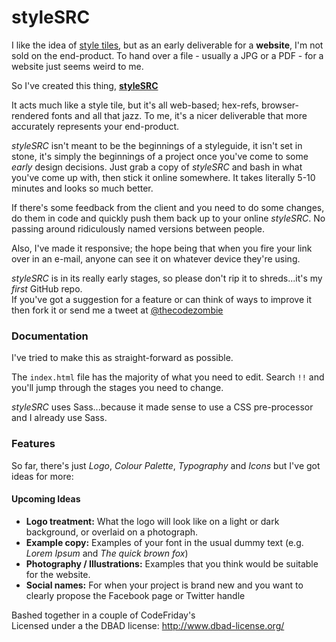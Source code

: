 styleSRC
========

I like the idea of [style tiles](http://styletil.es/), but as an early deliverable for a __website__, I'm not sold on the end-product. To hand over a file - usually a JPG or a PDF - for a website just seems weird to me.

So I've created this thing, __[styleSRC](http://thecodezombie.co.uk/styleSRC/)__

It acts much like a style tile, but it's all web-based; hex-refs, browser-rendered fonts and all that jazz. To me, it's a nicer deliverable that more accurately represents your end-product.

_styleSRC_ isn't meant to be the beginnings of a styleguide, it isn't set in stone, it's simply the beginnings of a project once you've come to some *early* design decisions. Just grab a copy of _styleSRC_ and bash in what you've come up with, then stick it online somewhere. It takes literally 5-10 minutes and looks so much better.

If there's some feedback from the client and you need to do some changes, do them in code and quickly push them back up to your online _styleSRC_. No passing around ridiculously named versions between people.

Also, I've made it responsive; the hope being that when you fire your link over in an e-mail, anyone can see it on whatever device they're using.

_styleSRC_ is in its really early stages, so please don't rip it to shreds...it's my *first* GitHub repo.  
If you've got a suggestion for a feature or can think of ways to improve it then fork it or send me a tweet at [@thecodezombie](https://twitter.com/thecodezombie)

### Documentation ###

I've tried to make this as straight-forward as possible.

The `index.html` file has the majority of what you need to edit. Search `!!` and you'll jump through the stages you need to change.

_styleSRC_ uses Sass...because it made sense to use a CSS pre-processor and I already use Sass.

### Features ###

So far, there's just _Logo_, _Colour Palette_, _Typography_ and _Icons_ but I've got ideas for more:

#### Upcoming Ideas ####
- __Logo treatment:__ What the logo will look like on a light or dark background, or overlaid on a photograph.
- __Example copy:__ Examples of your font in the usual dummy text (e.g. _Lorem Ipsum_ and _The quick brown fox_)
- __Photography / Illustrations:__ Examples that you think would be suitable for the website.
- __Social names:__ For when your project is brand new and you want to clearly propose the Facebook page or Twitter handle

Bashed together in a couple of CodeFriday's  
Licensed under a the DBAD license: http://www.dbad-license.org/
